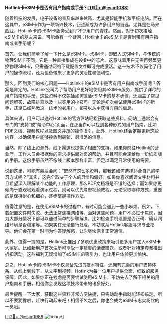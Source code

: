 **Hotlink卡eSIM卡是否有用户指南或手册？[[TG💪+ @esim1088](https://t.me/s/esim1088)]**

随着科技的发展，电子设备的普及率越来越高，尤其是智能手机和平板电脑。而在这其中，eSIM卡作为一项新兴技术，正逐渐成为许多用户的首选。尤其是在马来西亚，Hotlink卡的eSIM卡服务受到了不少用户的青睐。然而，对于初次接触eSIM卡的朋友来说，可能会有一个疑问：Hotlink卡的eSIM卡是否附带有用户指南或者手册呢？

首先，让我们简单了解一下什么是eSIM卡。eSIM卡，即嵌入式SIM卡，与传统的物理SIM卡不同，它是一种直接集成在设备中的芯片。这意味着用户无需再频繁更换物理SIM卡，只需通过网络下载配置文件即可完成激活。这一技术不仅简化了用户的操作流程，还为设备带来了更多的灵活性和便利性。

那么，回到我们的核心问题——Hotlink卡的eSIM卡是否有用户指南或手册呢？答案是肯定的。Hotlink公司为了帮助用户更好地使用其eSIM卡服务，提供了详尽的用户指南和手册。这些资料不仅包括如何激活eSIM卡的基本步骤，还涵盖了常见问题解答、故障排查以及一些实用的小技巧。无论是初次尝试使用eSIM卡的新手，还是已经熟悉这一技术的老用户，都可以从中获得有用的信息。

具体来说，用户可以通过Hotlink的官方网站轻松获取这些资料。网站上通常会有专门的“支持”或“帮助中心”页面，在那里你可以找到各种形式的用户指南，比如PDF文档、视频教程以及图文并茂的操作指引。此外，Hotlink还会定期更新这些内容，以确保用户能够接收到最新、最准确的信息。

当然，除了线上资源外，线下渠道也提供了相应的支持。如果你前往Hotlink的营业厅，工作人员会根据你的需求提供面对面的帮助，并且可能会递给你一份纸质版的手册。这份手册虽然不像线上版本那样丰富，但足以满足日常使用的需要。

说到这里，可能有朋友会问：“既然有这么多资料，那我该如何选择适合自己的学习方式呢？”其实，这完全取决于个人的习惯和偏好。如果你喜欢阅读文字材料并且希望深入理解某个功能的工作原理，那么PDF文档将是不错的选择；而如果你更倾向于直观地观看演示过程，则可以优先考虑视频教程。无论采取哪种方式，重要的是保持耐心和细心，逐步掌握操作方法。

值得注意的是，在使用eSIM卡的过程中，有时可能会遇到一些小麻烦。例如，下载配置文件时失败、无法正常连接网络等。面对这些问题，用户不必过于焦虑，因为大部分情况下都可以通过简单的步骤解决。比如检查手机设置是否正确、确认网络环境是否稳定等。如果实在无法自行处理，不妨联系Hotlink客服寻求专业指导。他们会在第一时间为你答疑解惑，让你尽快恢复正常通信。

此外，值得一提的是，Hotlink还推出了多项优惠政策来吸引更多用户加入eSIM卡大家庭。比如新用户首次注册可享受一定额度的话费赠送，或者针对特定套餐推出折扣活动。这些福利无疑增加了eSIM卡的吸引力，也让用户体验更加愉快。

总之，Hotlink卡的eSIM卡不仅具备先进的技术特性，还拥有完善的用户支持体系。从线上到线下，从文字到视频，Hotlink为每一位用户提供全面、细致的服务保障。因此，如果你正在考虑是否要尝试使用eSIM卡，不妨先去了解下相关的用户指南和手册，相信你会发现这项技术带来的诸多好处。

最后提醒一下大家，获取这些资料非常方便快捷，只需动动手指就能轻松搞定。所以不要犹豫啦，赶快行动起来吧！相信不久之后，你也会成为eSIM卡忠实粉丝的一员哦。

[[TG💪+ @esim1088](https://t.me/s/esim1088) ![Image](https://i.postimg.cc/4NQfJmqS/Snipaste-2025-05-13-00-14-12.png)]